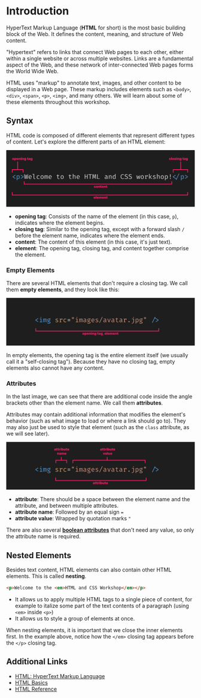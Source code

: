 # Introduction

HyperText Markup Language (**HTML** for short) is the most basic building block of the Web. It defines the content, meaning, and structure of Web content.

"Hypertext" refers to links that connect Web pages to each other, either within a single website or across multiple websites. Links are a fundamental aspect of the Web, and these network of inter-connected Web pages forms the World Wide Web.

HTML uses "markup" to annotate text, images, and other content to be displayed in a Web page. These markup includes elements such as `<body>`, `<div>`, `<span>`, `<p>`, `<img>`, and many others. We will learn about some of these elements throughout this workshop.

## Syntax

HTML code is composed of different elements that represent different types of content. Let's explore the different parts of an HTML element:

![HTML element syntax](./images/html-element.jpg)

- **opening tag**: Consists of the name of the element (in this case, `p`), indicates where the element begins.
- **closing tag**: Similar to the opening tag, except with a forward slash `/` before the element name, indicates where the element ends.
- **content**: The content of this element (in this case, it's just text).
- **element**: The opening tag, closing tag, and content together comprise the element.

### Empty Elements

There are several HTML elements that don't require a closing tag. We call them **empty elements**, and they look like this:

![Empty elements](./images/html-empty-element.jpg)

In empty elements, the opening tag is the entire element itself (we usually call it a "self-closing tag"). Because they have no closing tag, empty elements also cannot have any content.

### Attributes

In the last image, we can see that there are additional code inside the angle brackets other than the element name. We call them **attributes**.

Attributes may contain additional information that modifies the element's behavior (such as what image to load or where a link should go to). They may also just be used to style that element (such as the `class` attribute, as we will see later).

![HTML attributes](./images/html-attributes.jpg)

- **attribute**: There should be a space between the element name and the attribute, and between multiple attributes.
- **attribute name**: Followed by an equal sign `=`
- **attribute value**: Wrapped by quotation marks `"`

There are also several [**boolean attributes**](https://meiert.com/en/blog/boolean-attributes-of-html/) that don't need any value, so only the attribute name is required.

## Nested Elements

Besides text content, HTML elements can also contain other HTML elements. This is called **nesting**.

```html
<p>Welcome to the <em>HTML and CSS Workshop</em></p>
```

- It allows us to apply multiple HTML tags to a single piece of content, for example to italize some part of the text contents of a paragraph (using `<em>` inside `<p>`)
- It allows us to style a group of elements at once.

When nesting elements, it is important that we close the inner elements first. In the example above, notice how the `</em>` closing tag appears before the `</p>` closing tag.

## Additional Links

- [HTML: HyperText Markup Language](https://developer.mozilla.org/en-US/docs/Web/HTML)
- [HTML Basics](https://developer.mozilla.org/en-US/docs/Learn/Getting_started_with_the_web/HTML_basics)
- [HTML Reference](https://htmlreference.io/)
